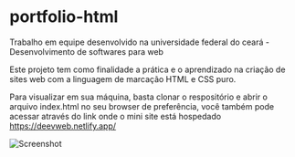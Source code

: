 # portfolio-html
Trabalho em equipe desenvolvido na universidade federal do ceará - Desenvolvimento de softwares para web

Este projeto tem como finalidade a prática e o aprendizado na criação de sites web com a linguagem de marcação HTML e CSS puro.

Para visualizar em sua máquina, basta clonar o respositório e abrir o arquivo index.html no seu browser de preferência, você também pode acessar através do link
onde o mini site está hospedado https://deevweb.netlify.app/ 

![Screenshot](https://i.postimg.cc/d028XgtR/Captura-de-Tela-2021-05-27-a-s-21-20-25.png)

